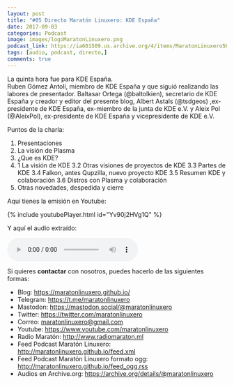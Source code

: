```yaml
---
layout: post
title: "#05 Directo Maratón Linuxero: KDE España"
date: 2017-09-03
categories: Podcast
image: images/logoMaratonLinuxero.png
podcast_link: https://ia601509.us.archive.org/4/items/MaratonLinuxero5KDEEspana/Marat%C3%B3n%20Linuxero%205%20KDE%20Espa%C3%B1a.mp3
tags: [audio, podcast, directo,]
comments: true
---
```


La quinta hora fue para KDE España.  
Ruben Gómez Antolí, miembro de KDE España y que siguió realizando las labores de presentador. Baltasar Ortega (@baltolkien), secretario de KDE España y creador y editor del presente blog, Albert Astals (@tsdgeos) ,ex-presidente de KDE España, ex-miembro de la junta de KDE e.V. y Aleix Pol (@AleixPol), ex-presidente de KDE España y vicepresidente de KDE e.V.

Puntos de la charla:

1. Presentaciones
2. La visión de Plasma
3. ¿Que es KDE?
  3. 1 La visión de KDE
   3.2 Otras visiones de proyectos de KDE
   3.3 Partes de KDE
   3.4 Falkon, antes Qupzilla, nuevo proyecto KDE
   3.5 Resumen KDE y colaboración
   3.6 Distros con Plasma y colaboración
4. Otras novedades, despedida y cierre


Aquí tienes la emisión en Youtube: 

{% include youtubePlayer.html id="Yv90j2HVg1Q" %}

Y aquí el audio extraído:

<audio controls>
  <source src="https://ia601509.us.archive.org/4/items/MaratonLinuxero5KDEEspana/Marat%C3%B3n%20Linuxero%205%20KDE%20Espa%C3%B1a.mp3" type="audio/mpeg">
</audio>

Si quieres **contactar** con nosotros, puedes hacerlo de las siguientes formas:

+ Blog: <https://maratonlinuxero.github.io/>
+ Telegram: <https://t.me/maratonlinuxero>
+ Mastodon: <https://mastodon.social/@maratonlinuxero>
+ Twitter: <https://twitter.com/maratonlinuxero>
+ Correo: <maratonlinuxero@gmail.com>
+ Youtube: <https://www.youtube.com/maratonlinuxero>
+ Radio Maratón: <http://www.radiomaraton.ml>
+ Feed Podcast Maratón Linuxero: <http://maratonlinuxero.github.io/feed.xml>
+ Feed Podcast Maratón Linuxero formato ogg: <http://maratonlinuxero.github.io/feed_ogg.rss>
+ Audios en Archive.org: <https://archive.org/details/@maratonlinuxero>

